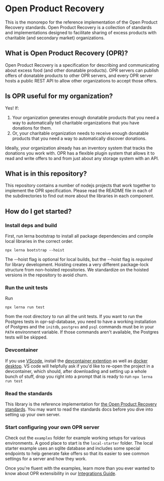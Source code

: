 # Open Product Recovery

This is the monorepo for the reference implementation of the Open Product
Recovery standards. Open Product Recovery is a collection of standards and
implementations designed to facilitate sharing of excess products with
charitable (and secondary market) organizations.

## What is Open Product Recovery (OPR)?

Open Product Recovery is a specification for describing and communicating
about excess food (and other donatable products). OPR servers can publish offers
of donatable products to other OPR servers, and every OPR server hosts a public
REST API to allow other organizations to accept those offers.

## Is OPR useful for my organization?

Yes! If:

1. Your organization generates enough donatable products that you need a way to
   automatically tell charitable organizations that you have donations for them.
2. Or, your charitable organization needs to receive enough donatable products
   that you need a way to automatically discover donations.

Ideally, your organization already has an inventory system that tracks the
donations you work with. OPR has a flexible plugin system that allows it to
read and write offers to and from just about any storage system with an API.

## What is in this repository?

This repository contains a number of nodejs projects that work together to
implement the OPR specification. Please read the README file in each of the
subdirectories to find out more about the libraries in each component.

## How do I get started?

### Install deps and build

First, run lerna bootstrap to install all package dependencies and compile local libraries in the correct order.

```console
npx lerna bootstrap --hoist
```

The --hoist flag is optional for local builds, but the --hoist flag is _required_ for library development. Hoisting creates a very different package-lock structure from non-hoisted repositories. We standardize on the hoisted versions in the repository to avoid churn.

### Run the unit tests

Run

```console
npx lerna run test
```

from the root directory to run all the unit tests. If you want to run the Postgres tests in opr-sql-database, you need to have a working installation of Postgres and the `initdb`, `postgres` and `psql` commands must be in your `PATH` environment variable. If those commands aren't available, the Postgres tests will be skipped.

### Devcontainer
If you use [VScode](https://code.visualstudio.com/), install the [devcontainer extention](https://code.visualstudio.com/docs/devcontainers/containers) as well as [docker desktop](https://www.docker.com/). VS code will helpfully ask if you'd like to re-open the project in a devcontainer, which should, after downloading and setting up a whole bunch of stuff, drop you right into a prompt that is ready to run `npx lerna run test`

### Read the standards

This library is the reference implementation for [the Open Product Recovery standards](standards/README.md). You may want to read the standards docs before you dive into setting up your own server.

### Start configuring your own OPR server

Check out the `examples` folder for example working setups for various environments. A good place to start is the `local-starter` folder. The local starter example uses an sqlite database and includes some special endpoints to help generate fake offers so that its easier to see common settings for a server and how they work.

Once you're fluent with the examples, learn more than you ever wanted to know about OPR extensibility in our [Integrations Guide](docs/integrations.md).
